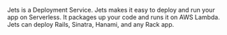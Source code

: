Jets is a Deployment Service. Jets makes it easy to deploy and run your app on Serverless. It packages up your code and runs it on AWS Lambda. Jets can deploy Rails, Sinatra, Hanami, and any Rack app.